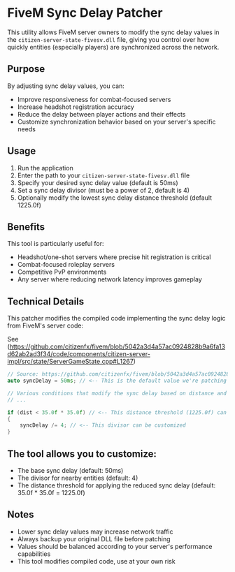# FiveM Sync Delay Patcher

This utility allows FiveM server owners to modify the sync delay values in the `citizen-server-state-fivesv.dll` file, giving you control over how quickly entities (especially players) are synchronized across the network.

## Purpose

By adjusting sync delay values, you can:
- Improve responsiveness for combat-focused servers
- Increase headshot registration accuracy
- Reduce the delay between player actions and their effects
- Customize synchronization behavior based on your server's specific needs

## Usage

1. Run the application
2. Enter the path to your `citizen-server-state-fivesv.dll` file
3. Specify your desired sync delay value (default is 50ms)
4. Set a sync delay divisor (must be a power of 2, default is 4)
5. Optionally modify the lowest sync delay distance threshold (default 1225.0f)

## Benefits

This tool is particularly useful for:
- Headshot/one-shot servers where precise hit registration is critical
- Combat-focused roleplay servers
- Competitive PvP environments
- Any server where reducing network latency improves gameplay

## Technical Details

This patcher modifies the compiled code implementing the sync delay logic from FiveM's server code:

See (https://github.com/citizenfx/fivem/blob/5042a3d4a57ac0924828b9a6fa13d62ab2ad3f34/code/components/citizen-server-impl/src/state/ServerGameState.cpp#L1267)
```cpp
// Source: https://github.com/citizenfx/fivem/blob/5042a3d4a57ac0924828b9a6fa13d62ab2ad3f34/code/components/citizen-server-impl/src/state/ServerGameState.cpp#L1267
auto syncDelay = 50ms; // <-- This is the default value we're patching

// Various conditions that modify the sync delay based on distance and entity type
// ...

if (dist < 35.0f * 35.0f) // <-- This distance threshold (1225.0f) can also be modified
{
    syncDelay /= 4; // <-- This divisor can be customized
}
```

## The tool allows you to customize:
- The base sync delay (default: 50ms)
- The divisor for nearby entities (default: 4)
- The distance threshold for applying the reduced sync delay (default: 35.0f * 35.0f = 1225.0f)

## Notes
- Lower sync delay values may increase network traffic
- Always backup your original DLL file before patching
- Values should be balanced according to your server's performance capabilities
- This tool modifies compiled code, use at your own risk
